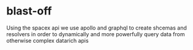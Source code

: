 # blast-off
Using the spacex api we use apollo and graphql to create shcemas and resolvers in order to dynamically and more powerfully query data from otherwise complex datarich apis
